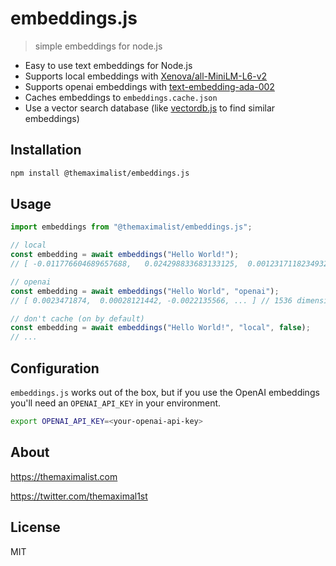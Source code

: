 # embeddings.js

> simple embeddings for node.js

-   Easy to use text embeddings for Node.js
-   Supports local embeddings with [Xenova/all-MiniLM-L6-v2](https://huggingface.co/Xenova/all-MiniLM-L6-v2)
-   Supports openai embeddings with [text-embedding-ada-002](https://platform.openai.com/docs/guides/embeddings/how-to-get-embeddings)
-   Caches embeddings to `embeddings.cache.json`
-   Use a vector search database (like [vectordb.js](https://github.com/themaximal1st/vectordb.js) to find similar embeddings)



## Installation

```bash
npm install @themaximalist/embeddings.js
```



## Usage

```javascript
import embeddings from "@themaximalist/embeddings.js";

// local
const embedding = await embeddings("Hello World!");
// [ -0.011776604689657688,   0.024298833683133125,  0.0012317118234932423, ... ] // 384 dimension embedding array

// openai
const embedding = await embeddings("Hello World", "openai");
// [ 0.0023471874,  0.00028121442, -0.0022135566, ... ] // 1536 dimension embedding array

// don't cache (on by default)
const embedding = await embeddings("Hello World!", "local", false);
// ...
```

## Configuration

`embeddings.js` works out of the box, but if you use the OpenAI embeddings you'll need an `OPENAI_API_KEY` in your environment.

```bash
export OPENAI_API_KEY=<your-openai-api-key>
```



## About

https://themaximalist.com

https://twitter.com/themaximal1st



## License

MIT
